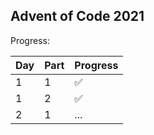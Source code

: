 ## Advent of Code 2021

Progress: 

| Day | Part | Progress |
| --- | --- | --- |
| 1 | 1 | ✅ |
| 1 | 2 | ✅ |
| 2 | 1 |  ... |